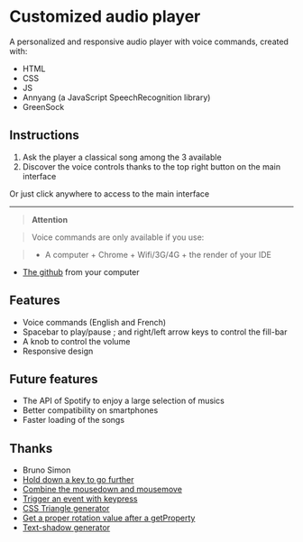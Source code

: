 # Customized audio player 
A personalized and responsive audio player with voice commands, created with: 

- HTML
- CSS
- JS
- Annyang (a JavaScript SpeechRecognition library)
- GreenSock

## Instructions

1. Ask the player a classical song among the 3 available 
2. Discover the voice controls thanks to the top right button on the main interface

Or just click anywhere to access to the main interface

___

> **Attention**

> Voice commands are only available if you use:

> - A computer + Chrome + Wifi/3G/4G + the render of your IDE
- [The github](https://rrrricky.github.io/fortissimo/) from your computer

## Features
- Voice commands (English and French)
- Spacebar to play/pause ; and right/left arrow keys to control the fill-bar
- A knob to control the volume
- Responsive design 

## Future features
- The API of Spotify to enjoy a large selection of musics
- Better compatibility on smartphones
- Faster loading of the songs

## Thanks
- Bruno Simon
- [Hold down a key to go further](https://openclassrooms.com/forum/sujet/lecture-avancant-sur-pression-dune-touche)
- [Combine the mousedown and mousemove](https://stackoverflow.com/questions/34473982/if-mousedown-then-trigger-mousemove-else-do-nothing)
- [Trigger an event with keypress](https://stackoverflow.com/questions/6199038/javascript-event-triggered-by-pressing-space)
- [CSS Triangle generator](http://triangle.designyourcode.io/)
- [Get a proper rotation value after a getProperty](https://css-tricks.com/get-value-of-css-rotation-through-javascript/)
- [Text-shadow generator](https://css3gen.com/text-shadow/)